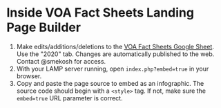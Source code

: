 # Inside VOA Fact Sheets Landing Page Builder

1. Make edits/additions/deletions to the [VOA Fact Sheets Google Sheet](https://docs.google.com/spreadsheets/d/1RdTM5JXiaar2yesItAfWsa3hga5m5q9ykXdkJDaDpTI/edit#gid=0). Use the "2020" tab. Changes are automatically published to the web. Contact @smekosh for access.
2. With your LAMP server running, open `index.php?embed=true` in your browser.
3. Copy and paste the page source to embed as an infographic. The source code should begin with a `<style>` tag. If not, make sure the `embed=true` URL parameter is correct.
